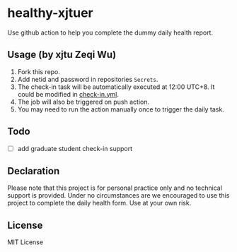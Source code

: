 # healthy-xjtuer

Use github action to help you complete the dummy daily health report.

## Usage (by xjtu Zeqi Wu)

1. Fork this repo.
2. Add netid and password in repositories `Secrets`.
3. The check-in task will be automatically executed at 12:00 UTC+8. It could be modified in [check-in.yml](.github/workflows/check-in.yml).
4. The job will also be triggered on push action.
5. You may need to run the action manually once to trigger the daily task.

## Todo

- [ ] add graduate student check-in support

## Declaration

Please note that this project is for personal practice only and no technical support is provided. Under no circumstances are we encouraged to use this project to complete the daily health form. Use at your own risk.

## License

MIT License
